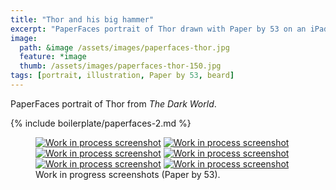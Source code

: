 ```yaml
---
title: "Thor and his big hammer"
excerpt: "PaperFaces portrait of Thor drawn with Paper by 53 on an iPad."
image: 
  path: &image /assets/images/paperfaces-thor.jpg 
  feature: *image
  thumb: /assets/images/paperfaces-thor-150.jpg
tags: [portrait, illustration, Paper by 53, beard]
---
```


PaperFaces portrait of Thor from *The Dark World*.

{% include boilerplate/paperfaces-2.md %}

<figure class="half">
	<a href="{{ site.url }}/assets/images/paperfaces-thor-process-1-lg.jpg"><img src="{{ site.url }}/assets/images/paperfaces-thor-process-1-600.jpg" alt="Work in process screenshot"></a>
	<a href="{{ site.url }}/assets/images/paperfaces-thor-process-2-lg.jpg"><img src="{{ site.url }}/assets/images/paperfaces-thor-process-2-600.jpg" alt="Work in process screenshot"></a>
	<a href="{{ site.url }}/assets/images/paperfaces-thor-process-3-lg.jpg"><img src="{{ site.url }}/assets/images/paperfaces-thor-process-3-600.jpg" alt="Work in process screenshot"></a>
	<a href="{{ site.url }}/assets/images/paperfaces-thor-process-4-lg.jpg"><img src="{{ site.url }}/assets/images/paperfaces-thor-process-4-600.jpg" alt="Work in process screenshot"></a>
	<a href="{{ site.url }}/assets/images/paperfaces-thor-process-5-lg.jpg"><img src="{{ site.url }}/assets/images/paperfaces-thor-process-5-600.jpg" alt="Work in process screenshot"></a>
	<a href="{{ site.url }}/assets/images/paperfaces-thor-process-6-lg.jpg"><img src="{{ site.url }}/assets/images/paperfaces-thor-process-6-600.jpg" alt="Work in process screenshot"></a>
	<figcaption>Work in progress screenshots (Paper by 53).</figcaption>
</figure>
